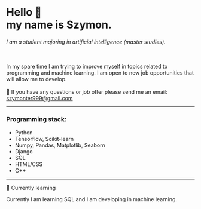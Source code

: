 # Hello :wave: </br>my name is Szymon.
###### I am a student majoring in artificial intelligence (master studies).
</br>
In my spare time I am trying to improve myself in topics related to programming and machine learning. I am open to new job opportunities that will allow me to develop.
</br>
</br>
💬 If you have any questions or job offer please send me an email: <a href="mailto:szymonter999@gmail.com">szymonter999@gmail.com</a>

<hr>

###  Programming stack: 
- Python
- Tensorflow, Scikit-learn
- Numpy, Pandas, Matplotlib, Seaborn
- Django
- SQL
- HTML/CSS
- C++

<hr>

🌱 Currently learning

Currently I am learning SQL and I am developing in machine learning.
